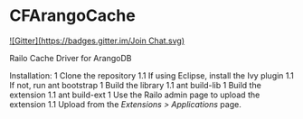 CFArangoCache
=============
[![Gitter](https://badges.gitter.im/Join Chat.svg)](https://gitter.im/dajester2013/CFArangoCache?utm_source=badge&utm_medium=badge&utm_campaign=pr-badge&utm_content=badge)

Railo Cache Driver for ArangoDB

Installation:
1 Clone the repository
1.1 If using Eclipse, install the Ivy plugin
1.1 If not, run ant bootstrap
1 Build the library
1.1 ant build-lib
1 Build the extension
1.1 ant build-ext
1 Use the Railo admin page to upload the extension
1.1 Upload from the *Extensions > Applications* page.
